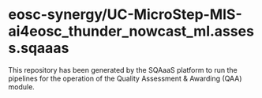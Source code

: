 <!--
SPDX-FileCopyrightText: Copyright contributors to the Software Quality Assurance as a Service (SQAaaS) project <sqaaas@ibergrid.eu>

SPDX-License-Identifier: GPL-3.0-only
-->

# eosc-synergy/UC-MicroStep-MIS-ai4eosc_thunder_nowcast_ml.assess.sqaaas
This repository has been generated by the SQAaaS platform to run the pipelines
for the operation of the
Quality Assessment & Awarding (QAA)
module.